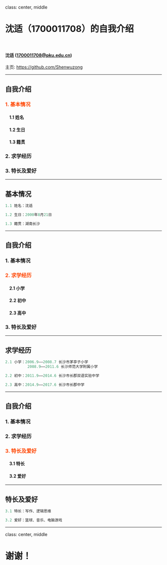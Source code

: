 ﻿class: center, middle

# 沈适（1700011708）的自我介绍

&nbsp;
&nbsp;

#### 沈适 (1700011708@pku.edu.cn)  

主页: https://github.com/Shenwuzong

---

## 自我介绍

### <font color="orangered">1. 基本情况</font>

#### &nbsp; &nbsp; 1.1 姓名
#### &nbsp; &nbsp; 1.2 生日
#### &nbsp; &nbsp; 1.3 籍贯

### 2. 求学经历

### 3. 特长及爱好

---

## 基本情况

```c
1.1 姓名：沈适

1.2 生日：2000年8月21日

1.3 籍贯：湖南长沙
```


---

## 自我介绍

### 1. 基本情况

### <font color="orangered">2. 求学经历</font>

#### &nbsp; &nbsp; 2.1 小学
#### &nbsp; &nbsp; 2.2 初中
#### &nbsp; &nbsp; 2.3 高中

### 3. 特长及爱好

---


## 求学经历

```c
2.1 小学：2006.9——2008.7 长沙市茅亭子小学
          2008.9——2011.6 长沙师范大学附属小学

2.2 初中：2011.9——2014.6 长沙市长郡双语实验中学

2.3 高中：2014.9——2017.6 长沙市长郡中学
```

---

## 自我介绍

### 1. 基本情况

### 2. 求学经历

### <font color="orangered">3. 特长及爱好</font>

#### &nbsp; &nbsp; 3.1 特长
#### &nbsp; &nbsp; 3.2 爱好

---


## 特长及爱好

```c
3.1 特长：写作、逻辑思维

3.2 爱好：篮球、音乐、电脑游戏
```

---

class: center, middle

# 谢谢！
